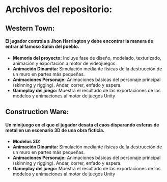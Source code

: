 # Archivos del repositorio:
## **Western Town:**
  #### El jugador controla a Jhon Harrington y debe encontrar la manera de entrar al famoso Salón del pueblo.

  - **Memoria del proyecto:** Incluye fase de diseño, modelado, texturizado, animación y exportación a motor de videojuegos.
  - **Animación Dinamita:** Simulación mediante físicas de la destrucción de un muro en partes más pequeñas.
  - **Animaciones Personaje:** Animaciones básicas del personaje principal (skinning y rigging). Andar, correr, enfado y espera.
  - **Gameplay del juego:** Muestra el resultado de las exportaciones de los modelos y animaciones al motor de juegos Unity
    
## **Construction Ware:**
  #### Un minijuego en el que el jugador desata el caos disparando esferas de metal en un escenario 3D de una obra ficticia.
  - **Modelos 3D:** 
  - **Animación Dinamita:** Simulación mediante físicas de la destrucción de un muro en partes más pequeñas.
  - **Animaciones Personaje:** Animaciones básicas del personaje principal (skinning y rigging). Andar, correr, enfado y espera.
  - **Gameplay del juego:** Muestra el resultado de las exportaciones de los modelos y animaciones al motor de juegos Unity
